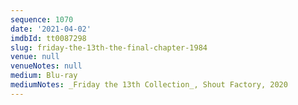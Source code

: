 ```yaml
---
sequence: 1070
date: '2021-04-02'
imdbId: tt0087298
slug: friday-the-13th-the-final-chapter-1984
venue: null
venueNotes: null
medium: Blu-ray
mediumNotes: _Friday the 13th Collection_, Shout Factory, 2020
---
```


